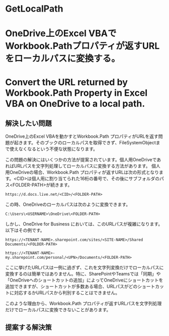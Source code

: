 # GetLocalPath
# OneDrive上のExcel VBAでWorkbook.Pathプロパティが返すURLをローカルパスに変換する。  
# Convert the URL returned by Workbook.Path Property in Excel VBA on OneDrive to a local path.  

## 解決したい問題  
  
OneDrive上のExcel VBAを動かすとWorkbook.Path プロパティがURLを返す問題が起きます。そのブックのローカルパスを取得できず、FileSystemObjectまで使えなくなるという不便な状態になります。  
  
この問題の解決にはいくつかの方法が提案されています。個人用OneDriveであればURLパスを文字列処理してローカルパスに変換する方法があります。
個人用OneDriveの場合、Workbook.Path プロパティが返すURLは次の形式となります。\<CID>は個人用に割り当てられた16桁の番号で、その後にサブフォルダのパス\<FOLDER-PATH>が続きます。  
  
    https://d.docs.live.net/<CID>/<FOLDER-PATH>
  
この時、OneDriveのローカルパスは次のように変換できます。  
  
    C:\Users\<USERNAME>\OneDrive\<FOLDER-PATH>
    
しかし、OneDrive for Business においては、このURLパスが複雑になります。以下はその例です。  

    https://<TENANT-NAME>.sharepoint.com/sites/<SITE-NAME>/Shared Documents/<FOLDER-PATH>
    
    https://<TENANT-NAME>-my.sharepoint.com/personal/<UPN>/Documents/<FOLDER-PATH>
  
ここに挙げたURLパスは一例に過ぎず、これを文字列変換だけでローカルパスに変換するのは簡単ではありません。特に、SharePointやTeamsでは「同期」や「OneDriveへのショートカットの追加」によってOneDriveにショートカットを追加できますが、ショートカットが多数ある場合、URLパスがどのショートカットに対応するかURLパスから判別することはできません。  
  
このような理由から、Workbook.Path プロパティが返すURLパスを文字列処理だけでローカルパスに変換できないことがあります。

## 提案する解決策  

